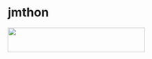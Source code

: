 # jmthon

<p align="left"><a href="https://heroku.com/deploy?template=https://github.com/m0863mm/roz"> <img src="https://img.shields.io/badge/Deploy%20To%20Heroku-purple?style=for-the-badge&logo=heroku" width="320" height="58.45"/></a></p>
